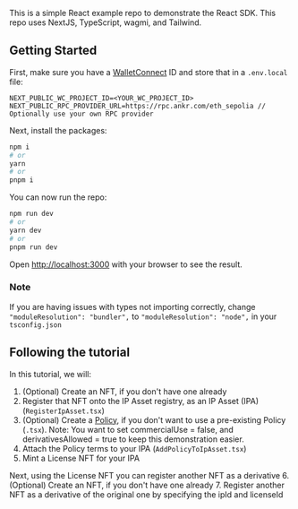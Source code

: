 This is a simple React example repo to demonstrate the React SDK. This repo uses NextJS, TypeScript, wagmi, and Tailwind.

## Getting Started

First, make sure you have a [WalletConnect](https://walletconnect.com/) ID and store that in a `.env.local` file:

```.env.local
NEXT_PUBLIC_WC_PROJECT_ID=<YOUR_WC_PROJECT_ID>
NEXT_PUBLIC_RPC_PROVIDER_URL=https://rpc.ankr.com/eth_sepolia // Optionally use your own RPC provider
```

Next, install the packages:

```bash
npm i
# or
yarn
# or
pnpm i
```

You can now run the repo:

```bash
npm run dev
# or
yarn dev
# or
pnpm run dev
```

Open [http://localhost:3000](http://localhost:3000) with your browser to see the result.

### Note
If you are having issues with types not importing correctly, change `"moduleResolution": "bundler",` to `"moduleResolution": "node",` in your `tsconfig.json`


## Following the tutorial

In this tutorial, we will:

1. (Optional) Create an NFT, if you don't have one already
2. Register that NFT onto the IP Asset registry, as an IP Asset (IPA) (`RegisterIpAsset.tsx`)
3. (Optional) Create a [Policy](https://docs.storyprotocol.xyz/docs/preset-pil-policies), if you don't want to use a pre-existing Policy (`.tsx`). Note: You want to set commercialUse = false, and derivativesAllowed = true to keep this demonstration easier.
4. Attach the Policy terms to your IPA (`AddPolicyToIpAsset.tsx`)
5. Mint a License NFT for your IPA

Next, using the License NFT you can register another NFT as a derivative 6. (Optional) Create an NFT, if you don't have one already 7. Register another NFT as a derivative of the original one by specifying the ipId and licenseId
